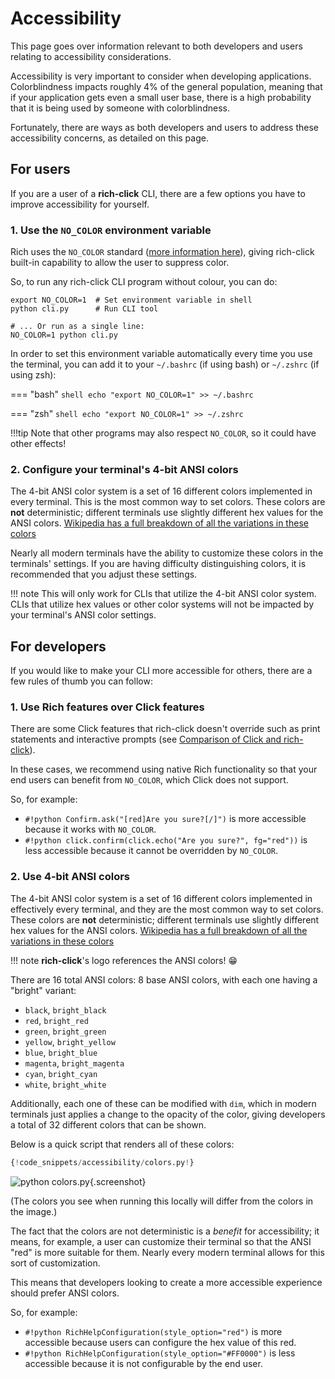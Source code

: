 # Accessibility

This page goes over information relevant to both developers and users relating to accessibility considerations.

Accessibility is very important to consider when developing applications.
Colorblindness impacts roughly 4% of the general population, meaning that if your application gets even a small user base, there is a high probability that it is being used by someone with colorblindness.

Fortunately, there are ways as both developers and users to address these accessibility concerns, as detailed on this page.

## For users

If you are a user of a **rich-click** CLI, there are a few options you have to improve accessibility for yourself.

### 1. Use the `NO_COLOR` environment variable

Rich uses the `NO_COLOR` standard ([more information here](https://no-color.org/)), giving rich-click built-in capability to allow the user to suppress color.

So, to run any rich-click CLI program without colour, you can do:

```shell
export NO_COLOR=1  # Set environment variable in shell
python cli.py      # Run CLI tool

# ... Or run as a single line:
NO_COLOR=1 python cli.py
```

In order to set this environment variable automatically every time you use the terminal, you can add it to your `~/.bashrc` (if using bash) or `~/.zshrc` (if using zsh):

=== "bash"
    ```shell
    echo "export NO_COLOR=1" >> ~/.bashrc
    ```

=== "zsh"
    ```shell
    echo "export NO_COLOR=1" >> ~/.zshrc
    ```

!!!tip
    Note that other programs may also respect `NO_COLOR`, so it could have other effects!

### 2. Configure your terminal's 4-bit ANSI colors

The 4-bit ANSI color system is a set of 16 different colors implemented in every terminal. This is the most common way to set colors.
These colors are **not** deterministic; different terminals use slightly different hex values for the ANSI colors. [Wikipedia has a full breakdown of all the variations in these colors](https://en.wikipedia.org/wiki/ANSI_escape_code#3-bit_and_4-bit)

Nearly all modern terminals have the ability to customize these colors in the terminals' settings.
If you are having difficulty distinguishing colors, it is recommended that you adjust these settings.

!!! note
    This will only work for CLIs that utilize the 4-bit ANSI color system.
    CLIs that utilize hex values or other color systems will not be impacted by your terminal's ANSI color settings.

## For developers

If you would like to make your CLI more accessible for others, there are a few rules of thumb you can follow:

### 1. Use Rich features over Click features

There are some Click features that rich-click doesn't override such as print statements and interactive prompts (see [Comparison of Click and rich-click](comparison_of_click_and_rich_click.md#click-features-that-rich-click-does-not-override)).

In these cases, we recommend using native Rich functionality so that your end users can benefit from `NO_COLOR`, which Click does not support.

So, for example:

- `#!python Confirm.ask("[red]Are you sure?[/]")` is more accessible because it works with `NO_COLOR`.
- `#!python click.confirm(click.echo("Are you sure?", fg="red"))` is less accessible because it cannot be overridden by `NO_COLOR`.

### 2. Use 4-bit ANSI colors

The 4-bit ANSI color system is a set of 16 different colors implemented in effectively every terminal, and they are the most common way to set colors.
These colors are **not** deterministic; different terminals use slightly different hex values for the ANSI colors. [Wikipedia has a full breakdown of all the variations in these colors](https://en.wikipedia.org/wiki/ANSI_escape_code#3-bit_and_4-bit)

!!! note
    **rich-click**'s logo references the ANSI colors! 😁

There are 16 total ANSI colors: 8 base ANSI colors, with each one having a "bright" variant:

- `black`, `bright_black`
- `red`, `bright_red`
- `green`, `bright_green`
- `yellow`, `bright_yellow`
- `blue`, `bright_blue`
- `magenta`, `bright_magenta`
- `cyan`, `bright_cyan`
- `white`, `bright_white`

Additionally, each one of these can be modified with `dim`, which in modern terminals just applies a change to the opacity of the color, giving developers a total of 32 different colors that can be shown.

Below is a quick script that renders all of these colors:

```python
{!code_snippets/accessibility/colors.py!}
```

<!-- RICH-CODEX
working_dir: docs/code_snippets/accessibility
hide_command: true
terminal_width: 48
-->
![`python colors.py`](../images/code_snippets/accessibility/colors.svg){.screenshot}

(The colors you see when running this locally will differ from the colors in the image.)

The fact that the colors are not deterministic is a _benefit_ for accessibility; it means, for example, a user can customize their terminal so that the ANSI "red" is more suitable for them.
Nearly every modern terminal allows for this sort of customization.

This means that developers looking to create a more accessible experience should prefer ANSI colors.

So, for example:

- `#!python RichHelpConfiguration(style_option="red")` is more accessible because users can configure the hex value of this red.
- `#!python RichHelpConfiguration(style_option="#FF0000")` is less accessible because it is not configurable by the end user.
